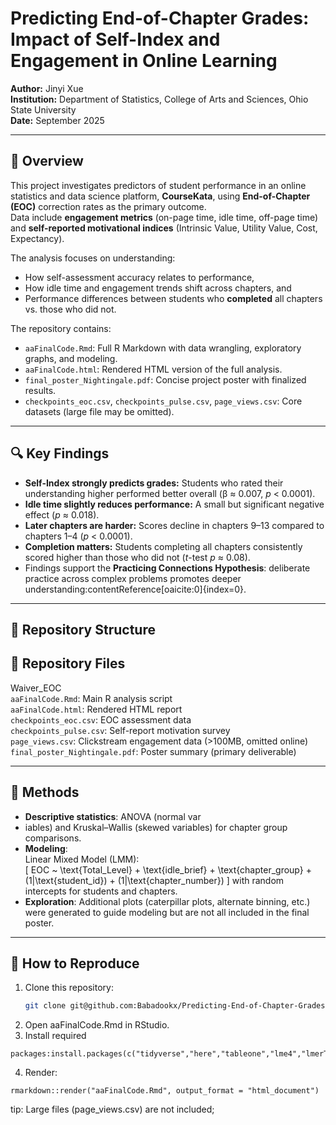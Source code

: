 # Predicting End-of-Chapter Grades: Impact of Self-Index and Engagement in Online Learning

**Author:** Jinyi Xue  
**Institution:** Department of Statistics, College of Arts and Sciences, Ohio State University  
**Date:** September 2025  

---

## 📘 Overview
This project investigates predictors of student performance in an online statistics and data science platform, **CourseKata**, using **End-of-Chapter (EOC)** correction rates as the primary outcome.  
Data include **engagement metrics** (on-page time, idle time, off-page time) and **self-reported motivational indices** (Intrinsic Value, Utility Value, Cost, Expectancy).  

The analysis focuses on understanding:  
- How self-assessment accuracy relates to performance,  
- How idle time and engagement trends shift across chapters, and  
- Performance differences between students who **completed** all chapters vs. those who did not.

The repository contains:
- `aaFinalCode.Rmd`: Full R Markdown with data wrangling, exploratory graphs, and modeling.  
- `aaFinalCode.html`: Rendered HTML version of the full analysis.  
- `final_poster_Nightingale.pdf`: Concise project poster with finalized results.  
- `checkpoints_eoc.csv`, `checkpoints_pulse.csv`, `page_views.csv`: Core datasets (large file may be omitted).  

---

## 🔍 Key Findings
- **Self-Index strongly predicts grades:** Students who rated their understanding higher performed better overall (β ≈ 0.007, *p* < 0.0001).  
- **Idle time slightly reduces performance:** A small but significant negative effect (*p* ≈ 0.018).  
- **Later chapters are harder:** Scores decline in chapters 9–13 compared to chapters 1–4 (*p* < 0.0001).  
- **Completion matters:** Students completing all chapters consistently scored higher than those who did not (*t*-test *p* ≈ 0.08).  
- Findings support the **Practicing Connections Hypothesis**: deliberate practice across complex problems promotes deeper understanding:contentReference[oaicite:0]{index=0}.

---

## 📂 Repository Structure
## 📂 Repository Files

Waiver_EOC  
`aaFinalCode.Rmd`: Main R analysis script  
`aaFinalCode.html`: Rendered HTML report  
`checkpoints_eoc.csv`: EOC assessment data  
`checkpoints_pulse.csv`: Self-report motivation survey  
`page_views.csv`: Clickstream engagement data (>100MB, omitted online)  
`final_poster_Nightingale.pdf`: Poster summary (primary deliverable)  

---

## 🧪 Methods
- **Descriptive statistics**: ANOVA (normal var
- iables) and Kruskal–Wallis (skewed variables) for chapter group comparisons.
- **Modeling**:  
  Linear Mixed Model (LMM):  
  \[
  EOC ~ \text{Total_Level} + \text{idle\_brief} + \text{chapter\_group} + (1|\text{student\_id}) + (1|\text{chapter\_number})
  \]
  with random intercepts for students and chapters.
- **Exploration**: Additional plots (caterpillar plots, alternate binning, etc.) were generated to guide modeling but are not all included in the final poster.

---

## 🚀 How to Reproduce
1. Clone this repository:
   ```bash
   git clone git@github.com:Babadookx/Predicting-End-of-Chapter-Grades-Impact-of-Self-Index-and-Engagement-in-Online-Learning.git
   ```
2. Open aaFinalCode.Rmd in RStudio.
3. Install required
```Terminal
packages:install.packages(c("tidyverse","here","tableone","lme4","lmerTest","broom"))
```
4. Render:
```Terminal
rmarkdown::render("aaFinalCode.Rmd", output_format = "html_document")
```
tip: Large files (page_views.csv) are not included; 
